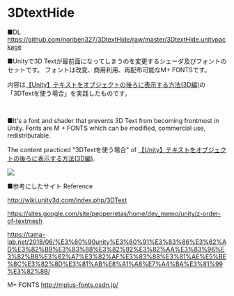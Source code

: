 # 3DtextHide

■DL https://github.com/noriben327/3DtextHide/raw/master/3DtextHide.unitypackage

■Unityで3D Textが最前面になってしまうのを変更するシェーダ及びフォントのセットです。
フォントは改変、商用利用、再配布可能なM+ FONTSです。

内容は<a href ="https://tama-lab.net/2018/06/%E3%80%90unity%E3%80%91%E3%83%86%E3%82%AD%E3%82%B9%E3%83%88%E3%82%92%E3%82%AA%E3%83%96%E3%82%B8%E3%82%A7%E3%82%AF%E3%83%88%E3%81%AE%E5%BE%8C%E3%82%8D%E3%81%AB%E8%A1%A8%E7%A4%BA%E3%81%99%E3%82%8B/">【Unity】テキストをオブジェクトの後ろに表示する方法(3D編)</a>の「3DTextを使う場合」を実践したものです。

<br>

■It's a font and shader that prevents 3D Text from becoming frontmost in Unity. Fonts are M + FONTS which can be modified, commercial use, redistributable.

The content practiced "3DTextを使う場合" of <a href ="https://tama-lab.net/2018/06/%E3%80%90unity%E3%80%91%E3%83%86%E3%82%AD%E3%82%B9%E3%83%88%E3%82%92%E3%82%AA%E3%83%96%E3%82%B8%E3%82%A7%E3%82%AF%E3%83%88%E3%81%AE%E5%BE%8C%E3%82%8D%E3%81%AB%E8%A1%A8%E7%A4%BA%E3%81%99%E3%82%8B/">【Unity】テキストをオブジェクトの後ろに表示する方法(3D編)</a>.

<img src="https://raw.githubusercontent.com/noriben327/3DtextHide/master/3DtextHide_sampleIMG.jpg">

■参考にしたサイト Reference

http://wiki.unity3d.com/index.php/3DText

https://sites.google.com/site/pepperretas/home/dev_memo/unity/z-order-of-textmesh

https://tama-lab.net/2018/06/%E3%80%90unity%E3%80%91%E3%83%86%E3%82%AD%E3%82%B9%E3%83%88%E3%82%92%E3%82%AA%E3%83%96%E3%82%B8%E3%82%A7%E3%82%AF%E3%83%88%E3%81%AE%E5%BE%8C%E3%82%8D%E3%81%AB%E8%A1%A8%E7%A4%BA%E3%81%99%E3%82%8B/

M+ FONTS
http://mplus-fonts.osdn.jp/
